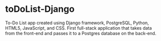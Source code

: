 # toDoList-Django
To-Do List app created using Django framework, PostgreSQL, Python, HTML5, JavaScript, and CSS. First full-stack application that takes data from the front-end and passes it to a Postgres database on the back-end. 

